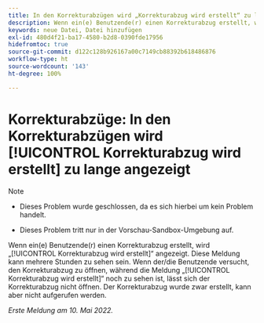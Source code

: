 ```yaml
---
title: In den Korrekturabzügen wird „Korrekturabzug wird erstellt“ zu lange angezeigt
description: Wenn ein(e) Benutzende(r) einen Korrekturabzug erstellt, wird „Korrekturabzug wird erstellt“ angezeigt. Diese Meldung kann mehrere Stunden zu sehen sein. Wenn der/die Benutzende versucht, den Korrekturabzug zu öffnen, während die Meldung „Korrekturabzug wird erstellt“ noch zu sehen ist, lässt sich der Korrekturabzug nicht öffnen. Der Korrekturabzug wurde zwar erstellt, kann aber nicht aufgerufen werden.
keywords: neue Datei, Datei hinzufügen
exl-id: 480d4f21-ba17-4580-b2d8-0390fde17956
hidefromtoc: true
source-git-commit: d122c128b926167a00c7149cb88392b618486876
workflow-type: ht
source-wordcount: '143'
ht-degree: 100%

---
```


# Korrekturabzüge: In den Korrekturabzügen wird [!UICONTROL Korrekturabzug wird erstellt] zu lange angezeigt

>[!NOTE]
>
>* Dieses Problem wurde geschlossen, da es sich hierbei um kein Problem handelt.
>
>* Dieses Problem tritt nur in der Vorschau-Sandbox-Umgebung auf.


Wenn ein(e) Benutzende(r) einen Korrekturabzug erstellt, wird „[!UICONTROL Korrekturabzug wird erstellt]“ angezeigt. Diese Meldung kann mehrere Stunden zu sehen sein. Wenn der/die Benutzende versucht, den Korrekturabzug zu öffnen, während die Meldung „[!UICONTROL Korrekturabzug wird erstellt]“ noch zu sehen ist, lässt sich der Korrekturabzug nicht öffnen. Der Korrekturabzug wurde zwar erstellt, kann aber nicht aufgerufen werden.

*Erste Meldung am 10. Mai 2022.*
